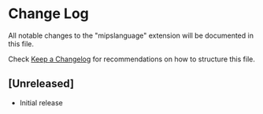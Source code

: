 # Change Log

All notable changes to the "mipslanguage" extension will be documented in this file.

Check [Keep a Changelog](http://keepachangelog.com/) for recommendations on how to structure this file.

## [Unreleased]

- Initial release